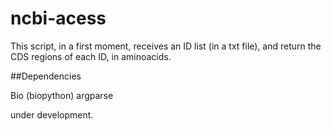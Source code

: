 # ncbi-acess

This script, in a first moment, receives an ID list (in a txt file), and return the CDS regions of each ID, in aminoacids.

##Dependencies

Bio (biopython)
argparse


under development.
